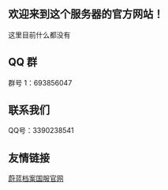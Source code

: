 ## 欢迎来到这个服务器的官方网站！

这里目前什么都没有

## QQ 群

群号 1：693856047

## 联系我们

QQ号：3390238541

## 友情链接

[蔚蓝档案国服官网](https://bluearchive-cn.com/)

